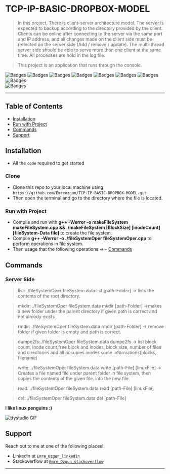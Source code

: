 # TCP-IP-BASIC-DROPBOX-MODEL

> In this project, There is client-server architecture model. The server is expected to backup according to the directory provided by the client. Clients can be online after connecting to the server via the same port and IP address, and all changes made on the client side must be reflected on the server side (Add / remove / update). The multi-thread server side should be able to serve more than one client at the same time. All processes are hold in the log file.

> This project is an application that runs through the console.

![Badges](https://img.shields.io/badge/linux-shell-green) 
![Badges](https://img.shields.io/badge/love-coding-black.svg)
![Badges](https://img.shields.io/badge/core-dumped-red)
![Badges](https://img.shields.io/badge/build-passing-succes.svg)
![Badges](https://img.shields.io/badge/test-success-success.svg)
![Badges](https://img.shields.io/badge/computer-science-critical.svg)
![Badges](https://img.shields.io/badge/love-linux-yellow.svg)
![Badges](https://img.shields.io/badge/coding-life-red.svg)
&nbsp;&nbsp;&nbsp;&nbsp;&nbsp;&nbsp;&nbsp;&nbsp;&nbsp;&nbsp;&nbsp;&nbsp;&nbsp;&nbsp;&nbsp;&nbsp;&nbsp;&nbsp;&nbsp;&nbsp;&nbsp;&nbsp;&nbsp;&nbsp;&nbsp;&nbsp;&nbsp;&nbsp;&nbsp;&nbsp;&nbsp;&nbsp;&nbsp;&nbsp;&nbsp;&nbsp;&nbsp;&nbsp;&nbsp;&nbsp;&nbsp;&nbsp;&nbsp;
&nbsp;&nbsp;&nbsp;&nbsp;&nbsp;&nbsp;&nbsp;&nbsp;&nbsp;&nbsp;&nbsp;&nbsp;&nbsp;&nbsp;&nbsp;&nbsp;&nbsp;&nbsp;&nbsp;&nbsp;&nbsp;&nbsp;&nbsp;&nbsp;&nbsp;&nbsp;&nbsp;&nbsp;&nbsp;&nbsp;&nbsp;&nbsp;&nbsp;&nbsp;&nbsp;&nbsp;&nbsp;&nbsp;&nbsp;&nbsp;&nbsp;&nbsp;&nbsp;
&nbsp;&nbsp;&nbsp;&nbsp;&nbsp;&nbsp;&nbsp;&nbsp;&nbsp;&nbsp;
![Badges](https://img.shields.io/badge/open-source-blueviolet.svg)

---

## Table of Contents

- [Installation](#installation)
- [Run with Project](#run)
- [Commands](#commands)
- [Support](#support)

## Installation

- All the `code` required to get started

### Clone

- Clone this repo to your local machine using `https://github.com/Emreozgun/TCP-IP-BASIC-DROPBOX-MODEL.git`
- Then open the terminal and go to the directory where the file is located.

### Run with Project
- Compile and run with **g++ -Werror -o makeFileSystem makeFileSystem.cpp && ./makeFileSystem [BlockSize] [inodeCount] [fileSystem-Data file]** to create the file system.
- Compile **g++ -Werror -o ./fileSystemOper  fileSystemOper.cpp** to perform operations in file system.
- Then usage that the following operations -> - [Commands](#commands)

## Commands
  ### Server Side 
 > list:	./fileSystemOper fileSystem.data list [path-Folder] -> lists the contents of the root directory.

 > mkdir:	./fileSystemOper fileSystem.data mkdir [path-Folder] ->makes a new folder under the parent directory if given path is correct and not already exists.

 > rmdir:	./fileSystemOper fileSystem.data rmdir [path-Folder] -> remove folder if given folder is empty and path is correct.
		
 > dumpe2fs:./fileSystemOper fileSystem.data dumpe2fs -> list block count, inode count,free block and inodes, block size, number of files and directories and all 
occupies inodes some informations(blocks, filename)

 > write:	./fileSystemOper fileSystem.data write [path-File] [linuxFile] -> Creates a file named file under parent folder in file system, then copies the contents of the given file.
into the new file.

 > read:	./fileSystemOper fileSystem.data read [path-File] [linuxFile]

 > del:	./fileSystemOper fileSystem.data del [path-File]

**I like linux penguins :)**

![ttystudio GIF](https://media.giphy.com/media/4Zgy9QqzWU8C3ugvCa/giphy.gif)

## Support

Reach out to me at one of the following places!

- Linkedin at <a href="https://www.linkedin.com/in/emre-ozgun" target="_blank">`Emre_Ozgun_linkedin`</a>
- Stackoverflow at <a href="https://stackoverflow.com/users/12690037/emre-ozgun" target="_blank">`Emre_Ozgun_stackoverflow`</a>

---

